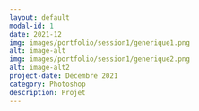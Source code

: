 ```yaml
---
layout: default
modal-id: 1
date: 2021-12
img: images/portfolio/session1/generique1.png
alt: image-alt
img: images/portfolio/session1/generique2.png
alt: image-alt2
project-date: Décembre 2021
category: Photoshop
description: Projet 
---
```


